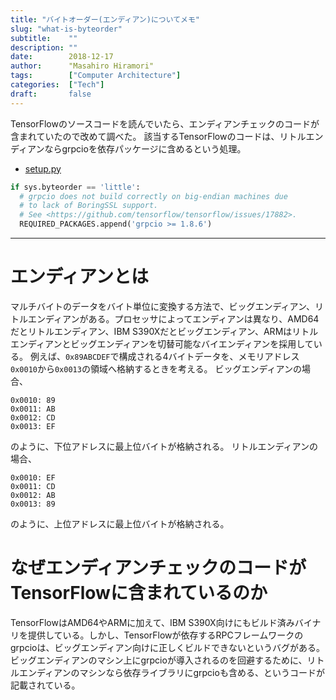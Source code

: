 ```yaml
---
title: "バイトオーダー(エンディアン)についてメモ"
slug: "what-is-byteorder"
subtitle:    ""
description: ""
date:        2018-12-17
author:      "Masahiro Hiramori"
tags:        ["Computer Architecture"]
categories:  ["Tech"]
draft:       false
---
```


TensorFlowのソースコードを読んでいたら、エンディアンチェックのコードが含まれていたので改めて調べた。
該当するTensorFlowのコードは、リトルエンディアンならgrpcioを依存パッケージに含めるという処理。

- [setup.py](https://github.com/tensorflow/tensorflow/blob/v1.12.0/tensorflow/tools/pip_package/setup.py#L63-L67)

```python
if sys.byteorder == 'little':
  # grpcio does not build correctly on big-endian machines due
  # to lack of BoringSSL support.
  # See <https://github.com/tensorflow/tensorflow/issues/17882>.
  REQUIRED_PACKAGES.append('grpcio >= 1.8.6')
```

---

# エンディアンとは

マルチバイトのデータをバイト単位に変換する方法で、ビッグエンディアン、リトルエンディアンがある。プロセッサによってエンディアンは異なり、AMD64だとリトルエンディアン、IBM S390Xだとビッグエンディアン、ARMはリトルエンディアンとビッグエンディアンを切替可能なバイエンディアンを採用している。
例えば、`0x89ABCDEF`で構成される4バイトデータを、メモリアドレス`0x0010`から`0x0013`の領域へ格納するときを考える。
ビッグエンディアンの場合、

```
0x0010: 89
0x0011: AB
0x0012: CD
0x0013: EF
```

のように、下位アドレスに最上位バイトが格納される。
リトルエンディアンの場合、

```
0x0010: EF
0x0011: CD
0x0012: AB
0x0013: 89
```

のように、上位アドレスに最上位バイトが格納される。

# なぜエンディアンチェックのコードがTensorFlowに含まれているのか

TensorFlowはAMD64やARMに加えて、IBM S390X向けにもビルド済みバイナリを提供している。しかし、TensorFlowが依存するRPCフレームワークのgrpcioは、ビッグエンディアン向けに正しくビルドできないというバグがある。ビッグエンディアンのマシン上にgrpcioが導入されるのを回避するために、リトルエンディアンのマシンなら依存ライブラリにgrpcioも含める、というコードが記載されている。
